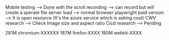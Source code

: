 Mobile testing --> Done with the scroll
recording --> can record but will create a sperate file
server load --> normal browser
playwright paid version --> It is open resource (It's the azure service which is asking cost)
CWV research --> Check Image size and aspect ratio
Cicd research --> Pending


281M  chromium-XXXXXX
187M  firefox-XXXX
180M  webkit-XXXX
